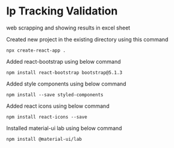 # Ip Tracking Validation
web scrapping and showing results in excel sheet

Created new project in the existing directory using this command
```
npx create-react-app .
```
Added react-bootstrap using below command
```
npm install react-bootstrap bootstrap@5.1.3
```
Added style components using below command
```
npm install --save styled-components
```
Added react icons using below command
```
npm install react-icons --save
```
Installed material-ui lab using below command
```
npm install @material-ui/lab
```
